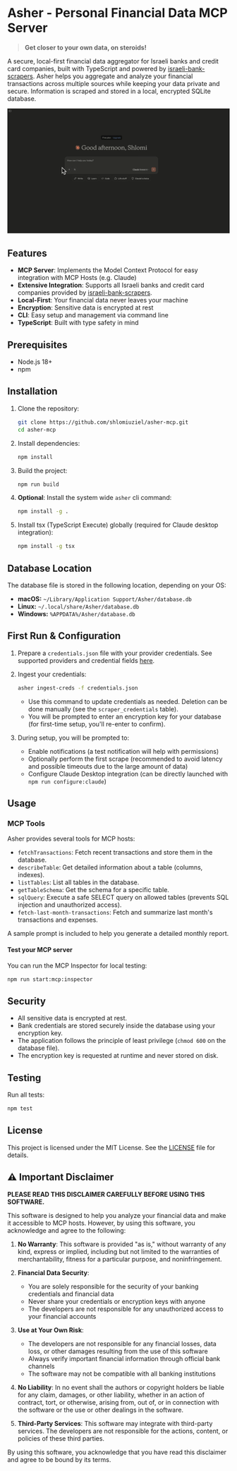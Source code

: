 # Asher - Personal Financial Data MCP Server

> **Get closer to your own data, on steroids!**

A secure, local-first financial data aggregator for Israeli banks and credit card companies, built with TypeScript and powered by [israeli-bank-scrapers](https://github.com/eshaham/israeli-bank-scrapers). Asher helps you aggregate and analyze your financial transactions across multiple sources while keeping your data private and secure.
Information is scraped and stored in a local, encrypted SQLite database.

![demo](./.github/demo.gif)

## Features

- **MCP Server**: Implements the Model Context Protocol for easy integration with MCP Hosts (e.g. Claude)
- **Extensive Integration**: Supports all Israeli banks and credit card companies provided by [israeli-bank-scrapers](https://github.com/eshaham/israeli-bank-scrapers).
- **Local-First**: Your financial data never leaves your machine
- **Encryption**: Sensitive data is encrypted at rest
- **CLI**: Easy setup and management via command line
- **TypeScript**: Built with type safety in mind

## Prerequisites

- Node.js 18+
- npm

## Installation

1. Clone the repository:
   ```bash
   git clone https://github.com/shlomiuziel/asher-mcp.git
   cd asher-mcp
   ```

2. Install dependencies:
   ```bash
   npm install
   ```

3. Build the project:
   ```bash
   npm run build
   ```

4. **Optional**: Install the system wide `asher` cli command:
   ```bash
   npm install -g .
   ```

5. Install tsx (TypeScript Execute) globally (required for Claude desktop integration):
   ```bash
   npm install -g tsx
   ```

## Database Location

The database file is stored in the following location, depending on your OS:

- **macOS:** `~/Library/Application Support/Asher/database.db`
- **Linux:** `~/.local/share/Asher/database.db`
- **Windows:** `%APPDATA%/Asher/database.db`

## First Run & Configuration

1. Prepare a `credentials.json` file with your provider credentials.
   See supported providers and credential fields [here](https://github.com/eshaham/israeli-bank-scrapers/blob/master/src/definitions.ts).

2. Ingest your credentials:
   ```bash
   asher ingest-creds -f credentials.json
   ```
   - Use this command to update credentials as needed. Deletion can be done manually (see the `scraper_credentials` table).
   - You will be prompted to enter an encryption key for your database (for first-time setup, you'll re-enter to confirm).

3. During setup, you will be prompted to:
   - Enable notifications (a test notification will help with permissions)
   - Optionally perform the first scrape (recommended to avoid latency and possible timeouts due to the large amount of data)
   - Configure Claude Desktop integration (can be directly launched with `npm run configure:claude`)

## Usage

### MCP Tools

Asher provides several tools for MCP hosts:

- `fetchTransactions`: Fetch recent transactions and store them in the database.
- `describeTable`: Get detailed information about a table (columns, indexes).
- `listTables`: List all tables in the database.
- `getTableSchema`: Get the schema for a specific table.
- `sqlQuery`: Execute a safe SELECT query on allowed tables (prevents SQL injection and unauthorized access).
- `fetch-last-month-transactions`: Fetch and summarize last month's transactions and expenses.

A sample prompt is included to help you generate a detailed monthly report.

#### Test your MCP server

You can run the MCP Inspector for local testing:

```bash
npm run start:mcp:inspector
```

## Security

- All sensitive data is encrypted at rest.
- Bank credentials are stored securely inside the database using your encryption key.
- The application follows the principle of least privilege (`chmod 600` on the database file).
- The encryption key is requested at runtime and never stored on disk.

## Testing

Run all tests:

```bash
npm test
```

## License

This project is licensed under the MIT License. See the [LICENSE](LICENSE) file for details.

## ⚠️ Important Disclaimer

**PLEASE READ THIS DISCLAIMER CAREFULLY BEFORE USING THIS SOFTWARE.**

This software is designed to help you analyze your financial data and make it accessible to MCP hosts. However, by using this software, you acknowledge and agree to the following:

1. **No Warranty**: This software is provided "as is," without warranty of any kind, express or implied, including but not limited to the warranties of merchantability, fitness for a particular purpose, and noninfringement.

2. **Financial Data Security**:
   - You are solely responsible for the security of your banking credentials and financial data
   - Never share your credentials or encryption keys with anyone
   - The developers are not responsible for any unauthorized access to your financial accounts

3. **Use at Your Own Risk**:
   - The developers are not responsible for any financial losses, data loss, or other damages resulting from the use of this software
   - Always verify important financial information through official bank channels
   - The software may not be compatible with all banking institutions

4. **No Liability**: In no event shall the authors or copyright holders be liable for any claim, damages, or other liability, whether in an action of contract, tort, or otherwise, arising from, out of, or in connection with the software or the use or other dealings in the software.

5. **Third-Party Services**: This software may integrate with third-party services. The developers are not responsible for the actions, content, or policies of these third parties.

By using this software, you acknowledge that you have read this disclaimer and agree to be bound by its terms.


